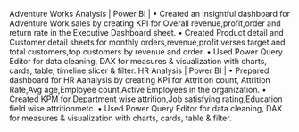 Adventure Works Analysis | Power BI |
•	Created an insightful dashboard for Adventure Work sales by creating KPI for Overall revenue,profit,order and return rate in the Executive Dashboard sheet.
•	Created Product detail and Customer detail sheets for monthly orders,revenue,profit verses target and total customers,top customers by revenue and order.
•	Used Power Query Editor for data cleaning, DAX for measures & visualization with charts, cards, table, timeline,slicer & filter.
HR Analysis | Power BI |
•	Prepared dashboard for HR Aanalysis by creating KPI for Attrition count, Attrition Rate,Avg age,Employee count,Active Employees in the organization.
•	Created KPM for Department wise attrition,Job satisfying rating,Education field wise attritionmetc.
•	Used Power Query Editor for data cleaning, DAX for measures & visualization with charts, cards, table & filter.
